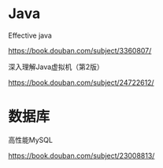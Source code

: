 # Java

Effective java

https://book.douban.com/subject/3360807/

深入理解Java虚拟机（第2版）

https://book.douban.com/subject/24722612/



# 数据库

高性能MySQL

https://book.douban.com/subject/23008813/



